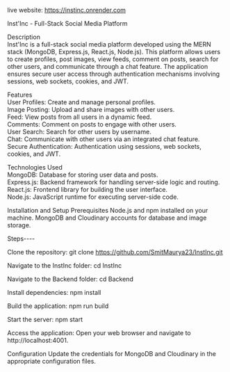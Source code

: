 live website: https://instinc.onrender.com

Inst'Inc - Full-Stack Social Media Platform

Description  
Inst'Inc is a full-stack social media platform developed using the MERN stack (MongoDB, Express.js, React.js, Node.js). This platform allows users to create profiles, post images, view feeds, comment on posts, search for other users, and communicate through a chat feature. The application ensures secure user access through authentication mechanisms involving sessions, web sockets, cookies, and JWT.  

Features  
User Profiles: Create and manage personal profiles.  
Image Posting: Upload and share images with other users.  
Feed: View posts from all users in a dynamic feed.  
Comments: Comment on posts to engage with other users.  
User Search: Search for other users by username.  
Chat: Communicate with other users via an integrated chat feature.  
Secure Authentication: Authentication using sessions, web sockets, cookies, and JWT.    

Technologies Used  
MongoDB: Database for storing user data and posts.  
Express.js: Backend framework for handling server-side logic and routing.  
React.js: Frontend library for building the user interface.  
Node.js: JavaScript runtime for executing server-side code.  

Installation and Setup
Prerequisites
Node.js and npm installed on your machine.
MongoDB and Cloudinary accounts for database and image storage.


Steps----

Clone the repository:
git clone https://github.com/SmitMaurya23/InstInc.git  

Navigate to the InstInc folder:
cd InstInc

Navigate to the Backend folder:
cd Backend

Install dependencies:
npm install

Build the application:
npm run build

Start the server:
npm start

Access the application:
Open your web browser and navigate to http://localhost:4001.

Configuration
Update the credentials for MongoDB and Cloudinary in the appropriate configuration files.
